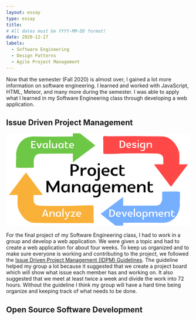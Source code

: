 ```yaml
---
layout: essay
type: essay
title: 
# All dates must be YYYY-MM-DD format!
date: 2020-12-17
labels:
  - Software Engineering
  - Design Patterns
  - Agile Project Management
---
```


Now that the semester (Fall 2020) is almost over, I gained a lot more information on software engineering. I learned and worked with JavaScript, HTML, Meteor, and many more during the semester. I was able to apply what I learned in my Software Engineering class through developing a web application. 


Issue Driven Project Management
--

<img src="../images/project-management.png">

For the final project of my Software Engineering class, I had to work in a group and develop a web application. We were given a topic and had to create a web application for about four weeks. To keep us organized and to make sure everyone is working and contributing to the project, we followed the [Issue Driven Project Management (IDPM) Guidelines](http://courses.ics.hawaii.edu/ics314f20/morea/project-management/reading-guidelines-idpm.html). The guideline helped my group a lot because it suggested that we create a project board which will show what issue each member has and working on. It also suggested that we meet at least twice a week and divide the work into 72 hours. Without the guideline I think my group will have a hard time being organize and keeping track of what needs to be done.


Open Source Software Development
--
